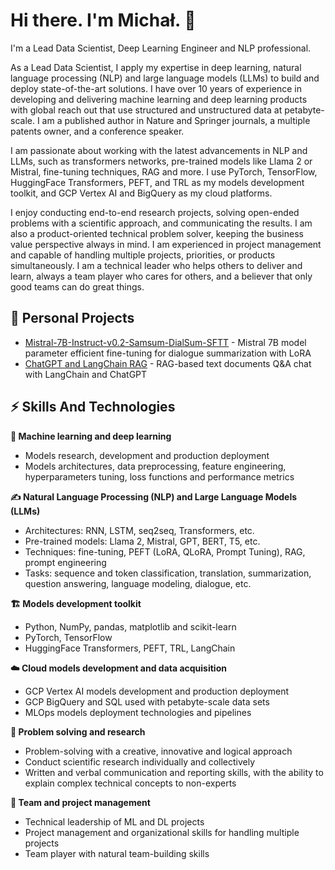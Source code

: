 # Hi there. I'm Michał. 👋

I'm a Lead Data Scientist, Deep Learning Engineer and NLP professional.

As a Lead Data Scientist, I apply my expertise in deep learning, natural language processing (NLP) and large language models (LLMs) to build and deploy state-of-the-art solutions. I have over 10 years of experience in developing and delivering machine learning and deep learning products with global reach out that use structured and unstructured data at petabyte-scale. I am a published author in Nature and Springer journals, a multiple patents owner, and a conference speaker.

I am passionate about working with the latest advancements in NLP and LLMs, such as transformers networks, pre-trained models like Llama 2 or Mistral, fine-tuning techniques, RAG and more. I use PyTorch, TensorFlow, HuggingFace Transformers, PEFT, and TRL as my models development toolkit, and GCP Vertex AI and BigQuery as my cloud platforms.

I enjoy conducting end-to-end research projects, solving open-ended problems with a scientific approach, and communicating the results. I am also a product-oriented technical problem solver, keeping the business value perspective always in mind. I am experienced in project management and capable of handling multiple projects, priorities, or products simultaneously. I am a technical leader who helps others to deliver and learn, always a team player who cares for others, and a believer that only good teams can do great things.

## 🚀 Personal Projects 

- [Mistral-7B-Instruct-v0.2-Samsum-DialSum-SFTT](https://github.com/msznajder/mistral-7b-samsum-dialogue-summary-finetune) - Mistral 7B model parameter efficient fine-tuning for dialogue summarization with LoRA
- [ChatGPT and LangChain RAG](https://github.com/msznajder/llm_experiments/blob/main/01_rag_chatgpt_langchain_text_docs_chat.ipynb) - RAG-based text documents Q&A chat with LangChain and ChatGPT

## ⚡ Skills And Technologies 

**🤖 Machine learning and deep learning**
* Models research, development and production deployment
* Models architectures, data preprocessing, feature engineering, hyperparameters tuning, loss functions and performance metrics

**✍️ Natural Language Processing (NLP) and Large Language Models (LLMs)**
* Architectures: RNN, LSTM, seq2seq, Transformers, etc.
* Pre-trained models: Llama 2, Mistral, GPT, BERT, T5, etc.
* Techniques: fine-tuning, PEFT (LoRA, QLoRA, Prompt Tuning), RAG, prompt engineering
* Tasks: sequence and token classification, translation, summarization, question answering, language modeling, dialogue, etc.

**🏗️ Models development toolkit**
* Python, NumPy, pandas, matplotlib and scikit-learn
* PyTorch, TensorFlow
* HuggingFace Transformers, PEFT, TRL, LangChain

**☁️ Cloud models development and data acquisition**
* GCP Vertex AI models development and production deployment
* GCP BigQuery and SQL used with petabyte-scale data sets
* MLOps models deployment technologies and pipelines

**🧠 Problem solving and research**
* Problem-solving with a creative, innovative and logical approach 
* Conduct scientific research individually and collectively
* Written and verbal communication and reporting skills, with the ability to explain complex technical concepts to non-experts

**📒 Team and project management**
* Technical leadership of ML and DL projects
* Project management and organizational skills for handling multiple projects
* Team player with natural team-building skills





<!--
**msznajder/msznajder** is a ✨ _special_ ✨ repository because its `README.md` (this file) appears on your GitHub profile.

Here are some ideas to get you started:

- 🔭 I’m currently working on ...
- 🌱 I’m currently learning ...
- 👯 I’m looking to collaborate on ...
- 🤔 I’m looking for help with ...
- 💬 Ask me about ...
- 📫 How to reach me: ...
- 😄 Pronouns: ...
- ⚡ Fun fact: ...
-->
